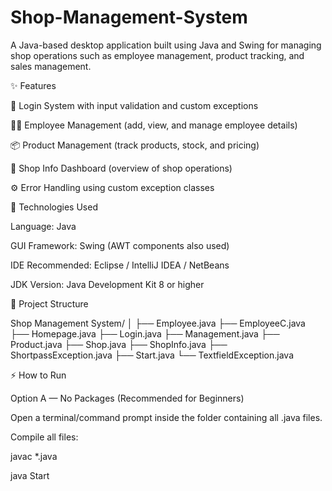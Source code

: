 # Shop-Management-System
A Java-based desktop application built using Java and Swing for managing shop operations such as employee management, product tracking, and sales management.

✨ Features

🔐 Login System with input validation and custom exceptions

👩‍💼 Employee Management (add, view, and manage employee details)

📦 Product Management (track products, stock, and pricing)

🏪 Shop Info Dashboard (overview of shop operations)

⚙️ Error Handling using custom exception classes


🧩 Technologies Used

Language: Java

GUI Framework: Swing (AWT components also used)

IDE Recommended: Eclipse / IntelliJ IDEA / NetBeans

JDK Version: Java Development Kit 8 or higher


📂 Project Structure

Shop Management System/
│
├── Employee.java
├── EmployeeC.java
├── Homepage.java
├── Login.java
├── Management.java
├── Product.java
├── Shop.java
├── ShopInfo.java
├── ShortpassException.java
├── Start.java
└── TextfieldException.java

⚡ How to Run

Option A — No Packages (Recommended for Beginners)

Open a terminal/command prompt inside the folder containing all .java files.

Compile all files:

javac *.java

java Start



